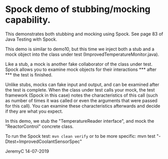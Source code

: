 # Spock demo of stubbing/mocking capability.

This demonstrates both stubbing and mocking using Spock. See page 83 of Java Testing with Spock.

This demo is similar to demo10, but this time we inject both a stub and a mock
object into the class under test (ImprovedTemperatureMonitor.java).

Like a stub, a mock is another fake collaborator of the class under test. Spock allows you 
to examine mock objects for their interactions *** after *** the test is finished.

Unlike stubs, mocks can fake input and output, and can be examined after the test is
complete. When the class under test calls your mock, the test framework (Spock in
this case) notes the characteristics of this call (such as number of times it was 
called or even the arguments that were passed for this call). You can examine these 
characteristics afterwards and decide if they are what you expect.

In this demo, we stub the "TemperatureReader interface", and mock the "ReactorControl" concrete class.


To run the Spock test:
`mvn clean verify`
or to be more specific:
mvn test "-Dtest=ImprovedCoolantSensorSpec"


JeremyC 14-07-2019
